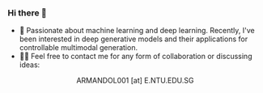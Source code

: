 ### Hi there 👋

- 🔭 Passionate about machine learning and deep learning. Recently, I've been interested in deep generative models and their applications for controllable multimodal generation.
- 🙋‍♂️ Feel free to contact me for any form of collaboration or discussing ideas:

<p align="center">ARMANDOL001 [at] E.NTU.EDU.SG</p>

<!--
<div align="center">
  <a href="https://buymeacoffee.com/atfortes"><img src="https://img.shields.io/badge/Buy%20Me%20a%20Coffee-ffdd00?&logo=buy-me-a-coffee&logoColor=black" alt="Buy Me A Coffee"/></a>
</div>
-->
